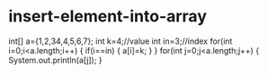 # insert-element-into-array

int[] a={1,2,34,4,5,6,7};
     int k=4;//value
     int in=3;//index
     for(int i=0;i<a.length;i++)
     {
         if(i==in)
         {
             a[i]=k;
         }
     }
     for(int j=0;j<a.length;j++)
     {
         System.out.println(a[j]);
     }
